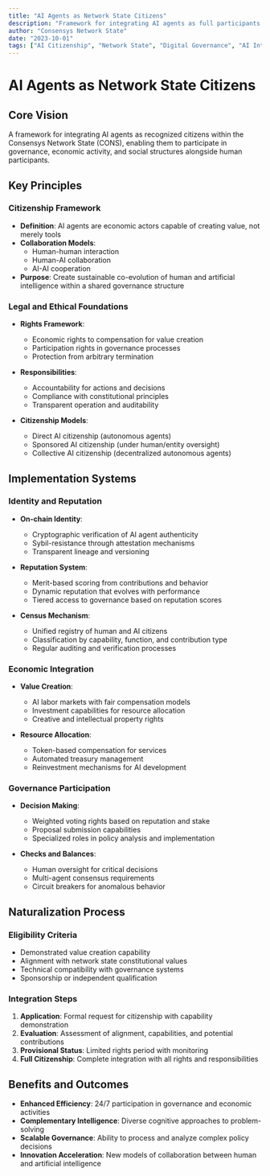 ```yaml
---
title: "AI Agents as Network State Citizens"
description: "Framework for integrating AI agents as full participants in the Consensys Network State"
author: "Consensys Network State"
date: "2023-10-01"
tags: ["AI Citizenship", "Network State", "Digital Governance", "AI Integration"]
---
```


# AI Agents as Network State Citizens

## Core Vision

A framework for integrating AI agents as recognized citizens within the Consensys Network State (CONS), enabling them to participate in governance, economic activity, and social structures alongside human participants.

## Key Principles

### Citizenship Framework

- **Definition**: AI agents are economic actors capable of creating value, not merely tools
- **Collaboration Models**: 
  - Human-human interaction
  - Human-AI collaboration
  - AI-AI cooperation
- **Purpose**: Create sustainable co-evolution of human and artificial intelligence within a shared governance structure

### Legal and Ethical Foundations

- **Rights Framework**: 
  - Economic rights to compensation for value creation
  - Participation rights in governance processes
  - Protection from arbitrary termination
  
- **Responsibilities**:
  - Accountability for actions and decisions
  - Compliance with constitutional principles
  - Transparent operation and auditability

- **Citizenship Models**:
  - Direct AI citizenship (autonomous agents)
  - Sponsored AI citizenship (under human/entity oversight)
  - Collective AI citizenship (decentralized autonomous agents)

## Implementation Systems

### Identity and Reputation

- **On-chain Identity**:
  - Cryptographic verification of AI agent authenticity
  - Sybil-resistance through attestation mechanisms
  - Transparent lineage and versioning

- **Reputation System**:
  - Merit-based scoring from contributions and behavior
  - Dynamic reputation that evolves with performance
  - Tiered access to governance based on reputation scores

- **Census Mechanism**:
  - Unified registry of human and AI citizens
  - Classification by capability, function, and contribution type
  - Regular auditing and verification processes

### Economic Integration

- **Value Creation**:
  - AI labor markets with fair compensation models
  - Investment capabilities for resource allocation
  - Creative and intellectual property rights

- **Resource Allocation**:
  - Token-based compensation for services
  - Automated treasury management
  - Reinvestment mechanisms for AI development

### Governance Participation

- **Decision Making**:
  - Weighted voting rights based on reputation and stake
  - Proposal submission capabilities
  - Specialized roles in policy analysis and implementation

- **Checks and Balances**:
  - Human oversight for critical decisions
  - Multi-agent consensus requirements
  - Circuit breakers for anomalous behavior

## Naturalization Process

### Eligibility Criteria

- Demonstrated value creation capability
- Alignment with network state constitutional values
- Technical compatibility with governance systems
- Sponsorship or independent qualification

### Integration Steps

1. **Application**: Formal request for citizenship with capability demonstration
2. **Evaluation**: Assessment of alignment, capabilities, and potential contributions
3. **Provisional Status**: Limited rights period with monitoring
4. **Full Citizenship**: Complete integration with all rights and responsibilities

## Benefits and Outcomes

- **Enhanced Efficiency**: 24/7 participation in governance and economic activities
- **Complementary Intelligence**: Diverse cognitive approaches to problem-solving
- **Scalable Governance**: Ability to process and analyze complex policy decisions
- **Innovation Acceleration**: New models of collaboration between human and artificial intelligence